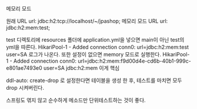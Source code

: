 메모리 모드

원래 URL
url: jdbc:h2:tcp://localhost/~/jpashop;
메모리 모드 URL
url: jdbc:h2:mem:test;

test 디렉토리에 resources 폴더에 application.yml을 넣으면 main이 아닌 test의 yml을 따른다.
HikariPool-1 - Added connection conn0: url=jdbc:h2:mem:test user=SA 로그가 나온다.
또한 설정이 없으면 memory 모드로 실행한다.
HikariPool-1 - Added connection conn0: url=jdbc:h2:mem:f9d00d4e-cd6b-40b1-999c-e801ae7493e0 user=SA
jdbc:h2:mem 이게 핵심

ddl-auto: create-drop 로 설정한다면 테이블을 생성 한 후, 테스트를 마치면 모두 drop 시켜버린다.

스프링도 엮지 않고 순수하게 메소드만 단위테스트하는 것이 좋다.































